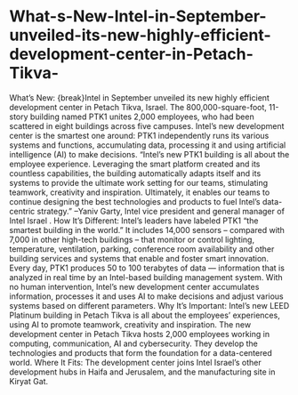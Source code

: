 # What-s-New-Intel-in-September-unveiled-its-new-highly-efficient-development-center-in-Petach-Tikva-
What’s New: {break}Intel in September unveiled its new highly efficient development center in Petach Tikva, Israel. The 800,000-square-foot, 11-story building named PTK1 unites 2,000 employees, who had been scattered in eight buildings across five campuses. Intel’s new development center is the smartest one around: PTK1 independently runs its various systems and functions, accumulating data, processing it and using artificial intelligence (AI) to make decisions. “Intel’s new PTK1 building is all about the employee experience. Leveraging the smart platform created and its countless capabilities, the building automatically adapts itself and its systems to provide the ultimate work setting for our teams, stimulating teamwork, creativity and inspiration. Ultimately, it enables our teams to continue designing the best technologies and products to fuel Intel’s data-centric strategy.” –Yaniv Garty, Intel vice president and general manager of Intel Israel .  How It’s Different: Intel’s leaders have labeled PTK1 “the smartest building in the world.” It includes 14,000 sensors – compared with 7,000 in other high-tech buildings – that monitor or control lighting, temperature, ventilation, parking, conference room availability and other building services and systems that enable and foster smart innovation.  Every day, PTK1 produces 50 to 100 terabytes of data — information that is analyzed in real time by an Intel-based building management system. With no human intervention, Intel’s new development center accumulates information, processes it and uses AI to make decisions and adjust various systems based on different parameters.  Why It’s Important: Intel’s new LEED Platinum building in Petach Tikva is all about the employees’ experiences, using AI to promote teamwork, creativity and inspiration. The new development center in Petach Tikva hosts 2,000 employees working in computing, communication, AI and cybersecurity. They develop the technologies and products that form the foundation for a data-centered world.  Where It Fits: The development center joins Intel Israel’s other development hubs in Haifa and Jerusalem, and the manufacturing site in Kiryat Gat. 
